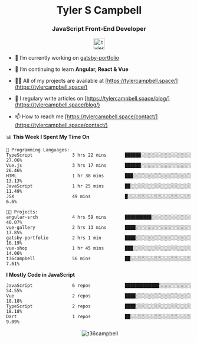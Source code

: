 <h1 align="center">Tyler S Campbell</h1>
<h3 align="center">JavaScript Front-End Developer</h3>
<p align="center">
<a href="https://linkedin.com/in/tyler-campbell36" target="blank"><img align="center" src="https://cdn.jsdelivr.net/npm/simple-icons@3.0.1/icons/linkedin.svg" alt="tyler-campbell36" height="30" width="30" /></a>
</p>

- 🔭 I’m currently working on [gatsby-portfolio](https://github.com/t36campbell/gatsby-portfolio)

- 🌱 I’m continuing to learn **Angular, React & Vue**

- 👨‍💻 All of my projects are available at [https://tylercampbell.space/](https://tylercampbell.space/)

- 📝 I regulary write articles on [https://tylercampbell.space/blog/](https://tylercampbell.space/blog/)

- 📫 How to reach me [https://tylercampbell.space/contact/](https://tylercampbell.space/contact/)

<!--START_SECTION:waka-->
📊 **This Week I Spent My Time On** 

```text
💬 Programming Languages: 
TypeScript               3 hrs 22 mins       ██████░░░░░░░░░░░░░░░░░░░   27.06% 
Vue.js                   3 hrs 17 mins       ██████░░░░░░░░░░░░░░░░░░░   26.46% 
HTML                     1 hr 38 mins        ███░░░░░░░░░░░░░░░░░░░░░░   13.13% 
JavaScript               1 hr 25 mins        ██░░░░░░░░░░░░░░░░░░░░░░░   11.49% 
JSX                      49 mins             █░░░░░░░░░░░░░░░░░░░░░░░░   6.6%

🐱‍💻 Projects: 
angular-srch             4 hrs 59 mins       ██████████░░░░░░░░░░░░░░░   40.07% 
vue-gallery              2 hrs 13 mins       ████░░░░░░░░░░░░░░░░░░░░░   17.85% 
gatsby-portfolio         2 hrs 1 min         ████░░░░░░░░░░░░░░░░░░░░░   16.19% 
vue-shop                 1 hr 45 mins        ███░░░░░░░░░░░░░░░░░░░░░░   14.06% 
t36campbell              56 mins             ██░░░░░░░░░░░░░░░░░░░░░░░   7.61%

```

**I Mostly Code in JavaScript** 

```text
JavaScript               6 repos             █████████████░░░░░░░░░░░░   54.55% 
Vue                      2 repos             ████░░░░░░░░░░░░░░░░░░░░░   18.18% 
TypeScript               2 repos             ████░░░░░░░░░░░░░░░░░░░░░   18.18% 
Dart                     1 repos             ██░░░░░░░░░░░░░░░░░░░░░░░   9.09%

```



<!--END_SECTION:waka-->

<p align="center">&nbsp;<img align="center" src="https://github-readme-stats.vercel.app/api?username=t36campbell&show_icons=true" alt="t36campbell" /></p>

